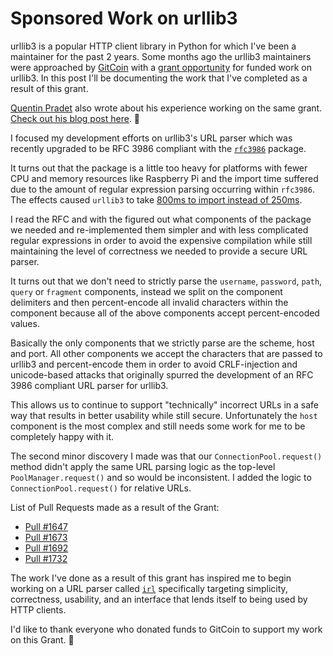 # Sponsored Work on urllib3

urllib3 is a popular HTTP client library in Python for which I've been a maintainer for the past 2 years. Some months ago the urllib3 maintainers were approached by [GitCoin](https://gitcoin.co) with a [grant opportunity](https://gitcoin.co/grants/65/urllib3) for funded work on urllib3. In this post I'll be documenting the work that I've completed as a result of this grant.

[Quentin Pradet](https://github.com/pquentin/) also wrote about his experience working on the same grant. [Check out his blog post here](https://quentin.pradet.me/blog/ive-been-paid-to-work-on-open-source.html). 🎉

I focused my development efforts on urllib3's URL parser which was recently upgraded to be RFC 3986 compliant with the [`rfc3986`](https://github.com/python-hyper/rfc3986/) package.

It turns out that the package is a little too heavy for platforms with fewer CPU and memory resources like Raspberry Pi and the import time suffered due to the amount of regular expression parsing occurring within `rfc3986`. The effects caused `urllib3` to take [800ms to import instead of 250ms](https://github.com/urllib3/urllib3/issues/1590).

I read the RFC and with the figured out what components of the package we needed and re-implemented them simpler and with less complicated regular expressions in order to avoid the expensive compilation while still maintaining the level of correctness we needed to provide a secure URL parser. 

It turns out that we don't need to strictly parse the `username`, `password`, `path`, `query` or `fragment` components, instead we split on the component delimiters and then percent-encode all invalid characters within the component because all of the above components accept percent-encoded values.

Basically the only components that we strictly parse are the scheme, host and port. All other components we accept the characters that are passed to urllib3 and percent-encode them in order to avoid CRLF-injection and unicode-based attacks that originally spurred the development of an RFC 3986 compliant URL parser for urllib3.

This allows us to continue to support "technically" incorrect URLs in a safe way that results in better usability while still secure. Unfortunately the `host` component is the most complex and still needs some work for me to be completely happy with it.

The second minor discovery I made was that our `ConnectionPool.request()` method didn't apply the same URL parsing logic as the top-level `PoolManager.request()` and so would be inconsistent. I added the logic to `ConnectionPool.request()` for relative URLs.

List of Pull Requests made as a result of the Grant:

- [Pull #1647](https://github.com/urllib3/urllib3/pull/1647)
- [Pull #1673](https://github.com/urllib3/urllib3/pull/1673)
- [Pull #1692](https://github.com/urllib3/urllib3/pull/1692)
- [Pull #1732](https://github.com/urllib3/urllib3/pull/1732)

The work I've done as a result of this grant has inspired me to begin working on a URL parser called [`irl`](https://github.com/urllib3/urllib3/issues/1590) specifically targeting simplicity, correctness, usability, and an interface that lends itself to being used by HTTP clients.

I'd like to thank everyone who donated funds to GitCoin to support my work on this Grant. 💖